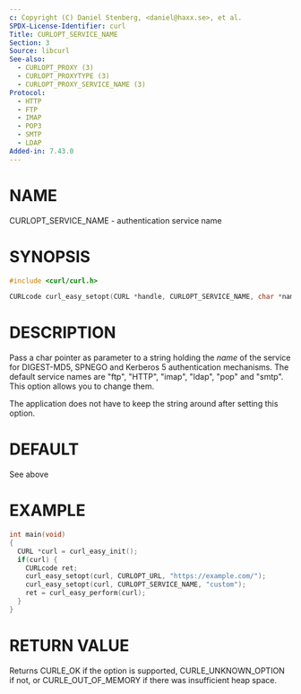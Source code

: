 ```yaml
---
c: Copyright (C) Daniel Stenberg, <daniel@haxx.se>, et al.
SPDX-License-Identifier: curl
Title: CURLOPT_SERVICE_NAME
Section: 3
Source: libcurl
See-also:
  - CURLOPT_PROXY (3)
  - CURLOPT_PROXYTYPE (3)
  - CURLOPT_PROXY_SERVICE_NAME (3)
Protocol:
  - HTTP
  - FTP
  - IMAP
  - POP3
  - SMTP
  - LDAP
Added-in: 7.43.0
---
```


# NAME

CURLOPT_SERVICE_NAME - authentication service name

# SYNOPSIS

~~~c
#include <curl/curl.h>

CURLcode curl_easy_setopt(CURL *handle, CURLOPT_SERVICE_NAME, char *name);
~~~

# DESCRIPTION

Pass a char pointer as parameter to a string holding the *name* of the service
for DIGEST-MD5, SPNEGO and Kerberos 5 authentication mechanisms. The default
service names are "ftp", "HTTP", "imap", "ldap", "pop" and "smtp". This option
allows you to change them.

The application does not have to keep the string around after setting this
option.

# DEFAULT

See above

# EXAMPLE

~~~c
int main(void)
{
  CURL *curl = curl_easy_init();
  if(curl) {
    CURLcode ret;
    curl_easy_setopt(curl, CURLOPT_URL, "https://example.com/");
    curl_easy_setopt(curl, CURLOPT_SERVICE_NAME, "custom");
    ret = curl_easy_perform(curl);
  }
}
~~~

# RETURN VALUE

Returns CURLE_OK if the option is supported, CURLE_UNKNOWN_OPTION if not, or
CURLE_OUT_OF_MEMORY if there was insufficient heap space.
